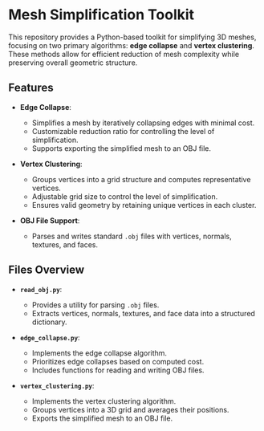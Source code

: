# Mesh Simplification Toolkit

This repository provides a Python-based toolkit for simplifying 3D meshes, focusing on two primary algorithms: **edge collapse** and **vertex clustering**. These methods allow for efficient reduction of mesh complexity while preserving overall geometric structure.

## Features

- **Edge Collapse**:
  - Simplifies a mesh by iteratively collapsing edges with minimal cost.
  - Customizable reduction ratio for controlling the level of simplification.
  - Supports exporting the simplified mesh to an OBJ file.

- **Vertex Clustering**:
  - Groups vertices into a grid structure and computes representative vertices.
  - Adjustable grid size to control the level of simplification.
  - Ensures valid geometry by retaining unique vertices in each cluster.

- **OBJ File Support**:
  - Parses and writes standard `.obj` files with vertices, normals, textures, and faces.

## Files Overview

- **`read_obj.py`**:
  - Provides a utility for parsing `.obj` files.
  - Extracts vertices, normals, textures, and face data into a structured dictionary.

- **`edge_collapse.py`**:
  - Implements the edge collapse algorithm.
  - Prioritizes edge collapses based on computed cost.
  - Includes functions for reading and writing OBJ files.

- **`vertex_clustering.py`**:
  - Implements the vertex clustering algorithm.
  - Groups vertices into a 3D grid and averages their positions.
  - Exports the simplified mesh to an OBJ file.

